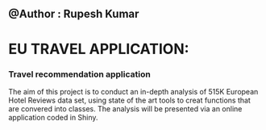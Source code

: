 ## @Author : Rupesh Kumar

# EU TRAVEL APPLICATION:
### **Travel recommendation application** 

The aim of this project is to conduct an in-depth analysis of 515K European Hotel Reviews data set, using state of the art tools to creat functions that are convered into classes. The analysis will be presented via an online application coded in Shiny. 
 
